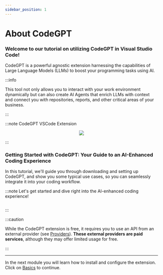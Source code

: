 ```yaml
---
sidebar_position: 1
---
```


# About CodeGPT

### Welcome to our tutorial on utilizing CodeGPT in Visual Studio Code! 
 
 CodeGPT is a powerful agnostic extension harnessing the capabilities of Large Language Models (LLMs) to boost your programming tasks using AI. 
 
:::info

 This tool not only allows you to interact with your work environment dynamically but can also create AI Agents that enrich LLMs with context and connect you with repositories, reports, and other critical areas of your business. 
 
:::

:::note CodeGPT VSCode Extension
<p align="center">
    <img src="https://www.canva.com/design/DAGAj_DXXQc/fScENOu8lsvMoFZP8XngiQ/watch"/>

</p>
:::

### Getting Started with CodeGPT: Your Guide to an AI-Enhanced Coding Experience
 
 In this tutorial, we'll guide you through downloading and setting up CodeGPT, and show you some typical use cases, so you can seamlessly integrate it into your coding workflow. 
 

:::note Let's get started and dive right into the AI-enhanced coding experience!
<p align="center">
    <img src="" />

</p>
:::

:::caution

While the CodeGPT extension is free, it requires you to use an API from an external provider (see [Providers](/docs/category/ai-providers)). **These external providers are paid services**, although they may offer limited usage for free.

:::

--- 

In the next module you will learn how to install and configure the extension. Click on [Basics](/docs/category/basics) to continue.
